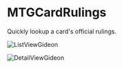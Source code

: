 # MTGCardRulings

Quickly lookup a card's official rulings.

![ListViewGideon](https://user-images.githubusercontent.com/9427181/179846818-94089d9f-7f53-42e6-be6e-b3a348267dcb.png)


![DetailViewGideon](https://user-images.githubusercontent.com/9427181/179846858-cc546fa9-5e5c-4fdc-b482-cd28d22c338e.png)
